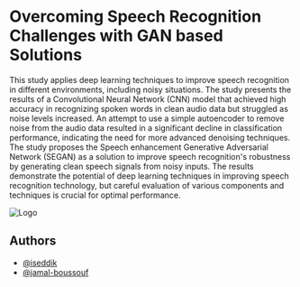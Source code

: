 
# Overcoming Speech Recognition Challenges with GAN based Solutions

This study applies deep learning techniques to improve speech recognition in different environments, including noisy situations. The study presents the results of a Convolutional Neural Network (CNN) model that achieved high accuracy in recognizing spoken words in clean audio data but struggled as noise levels increased. An attempt to use a simple autoencoder to remove noise from the audio data resulted in a significant decline in classification performance, indicating the need for more advanced denoising techniques. The study proposes the Speech enhancement Generative Adversarial Network (SEGAN) as a solution to improve speech recognition's robustness by generating clean speech signals from noisy inputs. The results demonstrate the potential of deep learning techniques in improving speech recognition technology, but careful evaluation of various components and techniques is crucial for optimal performance.




![Logo](https://github.com/iseddik/Overcoming-Speech-Recognition-Challenges-with-GAN-based-Solutions/blob/main/g7943.png?raw=true)


## Authors

- [@iseddik](https://github.com/iseddik)
- [@jamal-boussouf](https://github.com/jamal-boussouf)

